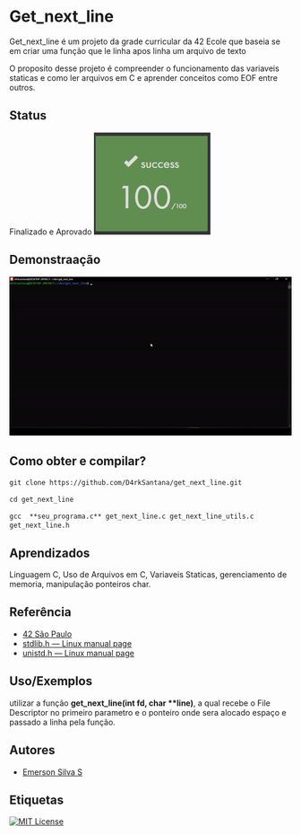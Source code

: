 
# Get_next_line

Get_next_line é um projeto da grade curricular da 42 Ecole que baseia se em criar uma função que le linha apos linha um arquivo de texto

O proposito desse projeto é compreender o funcionamento das variaveis staticas e como ler arquivos em C e aprender conceitos como EOF entre outros.


## Status

Finalizado e Aprovado
![aprovado 100/100](docs/gnl_check.PNG)


## Demonstraação
![gif demonstrativo](docs/ezgif.com-video-to-gif.gif)

## Como obter e compilar?
```
git clone https://github.com/D4rkSantana/get_next_line.git
```
```
cd get_next_line
```
```
gcc  **seu_programa.c** get_next_line.c get_next_line_utils.c get_next_line.h
```

## Aprendizados

Linguagem C, Uso de Arquivos em C, Variaveis Staticas, gerenciamento de memoria, manipulação ponteiros char.


## Referência

 - [42 São Paulo](https://www.42sp.org.br/)
 - [stdlib.h — Linux manual page](https://man7.org/linux/man-pages/man0/stdlib.h.0p.html)
 - [unistd.h — Linux manual page](https://man7.org/linux/man-pages/man0/unistd.h.0p.html)


## Uso/Exemplos

utilizar a função **get_next_line(int fd, char \*\*line)**, a qual recebe o File Descriptor no primeiro parametro e o ponteiro onde sera alocado espaço e passado a linha pela função.

## Autores

- [Emerson Silva S](https://github.com/D4rkSantana)


## Etiquetas

[![MIT License](https://img.shields.io/badge/License-MIT-green.svg)](https://choosealicense.com/licenses/mit/)
